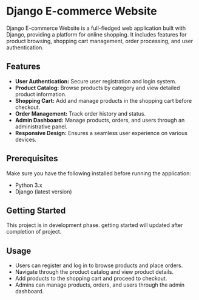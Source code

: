 # Django E-commerce Website

Django E-commerce Website is a full-fledged web application built with Django, providing a platform for online shopping. It includes features for product browsing, shopping cart management, order processing, and user authentication.

## Features

- **User Authentication:** Secure user registration and login system.
- **Product Catalog:** Browse products by category and view detailed product information.
- **Shopping Cart:** Add and manage products in the shopping cart before checkout.
- **Order Management:** Track order history and status.
- **Admin Dashboard:** Manage products, orders, and users through an administrative panel.
- **Responsive Design:** Ensures a seamless user experience on various devices.

## Prerequisites

Make sure you have the following installed before running the application:

- Python 3.x
- Django (latest version)

## Getting Started
This project is in development phase.
getting started will updated after completion of project.

## Usage

- Users can register and log in to browse products and place orders.
- Navigate through the product catalog and view product details.
- Add products to the shopping cart and proceed to checkout.
- Admins can manage products, orders, and users through the admin dashboard.



